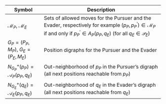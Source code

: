 
| Symbol                               | Description                                                                                                             |
|--------------------------------------|-------------------------------------------------------------------------------------------------------------------------|
| $\mathcal{M}_P$, $\mathcal{M}_E$    | Sets of allowed moves for the Pursuer and the Evader, respectively for example $(p_P, p^ \prime_P) \in \mathcal{M}_P$ if and only if $p^\prime_P \in A_P(p_P, q_E)$ (for all $q_E \in \mathcal{P}_E$)                                                     |
| $G_P = (P_P, M_P)$, $G_E = (P_E, M_E)$ | Position digraphs for the Pursuer and the Evader                                                                       |
| $N^+_{G_P}(p_P) = \mathcal A_P(p_P, q_E)$                   | Out-neighborhood of $p_P$ in the Pursuer’s digraph (all next positions reachable from $p_P$)                           |
| $N^+_{G_E}(q_E) =  \mathcal A_E(p_P, q_E)$                    | Out-neighborhood of $q_E$ in the Evader’s digraph (all next positions reachable from $q_E$)                            |

